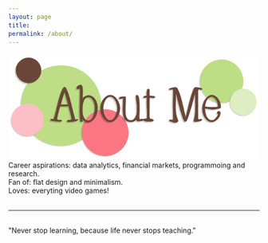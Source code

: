 ```yaml
---
layout: page
title:
permalink: /about/
---
```


<img class="col one right" src="/img/me.png">

<br/>
Career aspirations: data analytics, financial markets, programmoing and research.<br/>
Fan of: flat design and minimalism.<br/>
Loves: everyting video games!<br/>
<br/>
<hr/>
<br/>
<span class="contacticon center">
	<a href="mailto:wilsonliaows@gmail.com"><i class="fa fa-envelope-square"></i></a>
	<a href="https://www.linkedin.com/in/wilsonliaows/" target="_blank"><i class="fa fa-linkedin-square"></i></a>
</span>

<div class="col three caption">
	"Never stop learning, because life never stops teaching."
</div>

